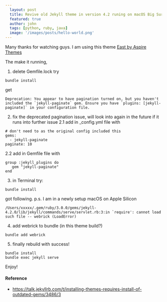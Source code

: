 ```yaml
---
  layout: post
  title: Revive old Jekyll theme in version 4.2 runing on macOS Big Sur with Apple Silicon
  featured: true
  author: john
  tags: [python, ruby, java]
  image: '/images/posts/hello-world.png'
---
```


Many thanks for watching guys. I am using this theme [East by Aspire Themes](https://aspirethemes.com/docs/east-jekyll)

The make it running,
1. delete Gemfile.lock 
try 
```
bundle install
```
get
```
Deprecation: You appear to have pagination turned on, but you haven't included the `jekyll-paginate` gem. Ensure you have `plugins: [jekyll-paginate]` in your configuration file.
```
2. fix the deprecated pagination issue, will look into again in the future if it runs into further issue
2.1 add in _config.yml file with
```
# don't need to as the original config included this
gems:
  - jekyll-paginate
paginate: 10
```
2.2 add in Gemfile file with
```
group :jekyll_plugins do
   gem "jekyll-paginate"
end
```
3. in Terminal try:
```
bundle install
```
got following. p.s. I am in a newly setup macOS on Apple Silicon
```
/Users/xxxxx/.gem/ruby/3.0.0/gems/jekyll-4.2.0/lib/jekyll/commands/serve/servlet.rb:3:in `require': cannot load such file -- webrick (LoadError)
```
4. add webrick to bundle (in this theme build?)
```
bundle add webrick
```
5. finally rebuild with success! 
```
bundle install
bundle exec jekyll serve
```
Enjoy!

#### Reference
- https://talk.jekyllrb.com/t/installing-themes-requires-install-of-outdated-gems/3486/3